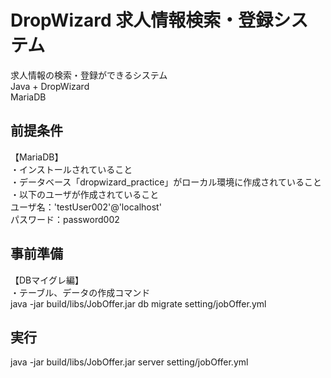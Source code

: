 DropWizard 求人情報検索・登録システム
==================================
求人情報の検索・登録ができるシステム  
Java + DropWizard  
MariaDB


前提条件
----------------------------------
【MariaDB】  
・インストールされていること  
・データベース「dropwizard_practice」がローカル環境に作成されていること  
・以下のユーザが作成されていること  
ユーザ名：'testUser002'@'localhost'  
パスワード：password002  


事前準備
----------------------------------
【DBマイグレ編】  
・テーブル、データの作成コマンド  
java -jar build/libs/JobOffer.jar db migrate setting/jobOffer.yml  


実行
----------------------------------
java -jar build/libs/JobOffer.jar server setting/jobOffer.yml  

